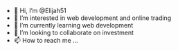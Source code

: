 - 👋 Hi, I’m @Elijah51
- 👀 I’m interested in web development and online trading
- 🌱 I’m currently learning web development
- 💞️ I’m looking to collaborate on investment
- 📫 How to reach me ...

<!---
Elijah51/Elijah51 is a ✨ special ✨ repository because its `README.md` (this file) appears on your GitHub profile.
You can click the Preview link to take a look at your changes.
--->
